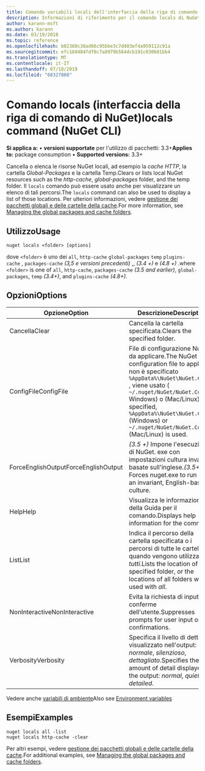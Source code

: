 ```yaml
---
title: Comando variabili locali dell'interfaccia della riga di comando di NuGet
description: Informazioni di riferimento per il comando locals di NuGet. exe
author: karann-msft
ms.author: karann
ms.date: 03/19/2018
ms.topic: reference
ms.openlocfilehash: b02360c38ad66c95bbe3c7d403ef4a959112c91a
ms.sourcegitcommit: efc18d484fdf0c7a8979b564dcb191c030601bb4
ms.translationtype: MT
ms.contentlocale: it-IT
ms.lasthandoff: 07/18/2019
ms.locfileid: "68327808"
---
```

# <a name="locals-command-nuget-cli"></a><span data-ttu-id="eb4a1-103">Comando locals (interfaccia della riga di comando di NuGet)</span><span class="sxs-lookup"><span data-stu-id="eb4a1-103">locals command (NuGet CLI)</span></span>

<span data-ttu-id="eb4a1-104">**Si applica a:** &bullet; **versioni supportate** per l'utilizzo di pacchetti: 3.3+</span><span class="sxs-lookup"><span data-stu-id="eb4a1-104">**Applies to:** package consumption &bullet; **Supported versions:** 3.3+</span></span>

<span data-ttu-id="eb4a1-105">Cancella o elenca le risorse NuGet locali, ad esempio la *cache HTTP*, la cartella *Global-Packages* e la cartella Temp.</span><span class="sxs-lookup"><span data-stu-id="eb4a1-105">Clears or lists local NuGet resources such as the *http-cache*, *global-packages* folder, and the temp folder.</span></span> <span data-ttu-id="eb4a1-106">Il `locals` comando può essere usato anche per visualizzare un elenco di tali percorsi.</span><span class="sxs-lookup"><span data-stu-id="eb4a1-106">The `locals` command can also be used to display a list of those locations.</span></span> <span data-ttu-id="eb4a1-107">Per ulteriori informazioni, vedere [gestione dei pacchetti globali e delle cartelle della cache](../../consume-packages/managing-the-global-packages-and-cache-folders.md).</span><span class="sxs-lookup"><span data-stu-id="eb4a1-107">For more information, see [Managing the global packages and cache folders](../../consume-packages/managing-the-global-packages-and-cache-folders.md).</span></span>

## <a name="usage"></a><span data-ttu-id="eb4a1-108">Utilizzo</span><span class="sxs-lookup"><span data-stu-id="eb4a1-108">Usage</span></span>

```cli
nuget locals <folder> [options]
```

<span data-ttu-id="eb4a1-109">dove `<folder>` è uno dei `all`, `http-cache` `global-packages` `temp` `plugins-cache` , `packages-cache` *(3,5 e versioni precedenti)* ,, *(3.4 +)* e *(4.8 +)* .</span><span class="sxs-lookup"><span data-stu-id="eb4a1-109">where `<folder>` is one of `all`, `http-cache`, `packages-cache` *(3.5 and earlier)*, `global-packages`, `temp` *(3.4+)*, and `plugins-cache` *(4.8+)*.</span></span>

## <a name="options"></a><span data-ttu-id="eb4a1-110">Opzioni</span><span class="sxs-lookup"><span data-stu-id="eb4a1-110">Options</span></span>

| <span data-ttu-id="eb4a1-111">Opzione</span><span class="sxs-lookup"><span data-stu-id="eb4a1-111">Option</span></span> | <span data-ttu-id="eb4a1-112">Descrizione</span><span class="sxs-lookup"><span data-stu-id="eb4a1-112">Description</span></span> |
| --- | --- |
| <span data-ttu-id="eb4a1-113">Cancella</span><span class="sxs-lookup"><span data-stu-id="eb4a1-113">Clear</span></span> | <span data-ttu-id="eb4a1-114">Cancella la cartella specificata.</span><span class="sxs-lookup"><span data-stu-id="eb4a1-114">Clears the specified folder.</span></span> |
| <span data-ttu-id="eb4a1-115">ConfigFile</span><span class="sxs-lookup"><span data-stu-id="eb4a1-115">ConfigFile</span></span> | <span data-ttu-id="eb4a1-116">File di configurazione NuGet da applicare.</span><span class="sxs-lookup"><span data-stu-id="eb4a1-116">The NuGet configuration file to apply.</span></span> <span data-ttu-id="eb4a1-117">Se non è specificato `%AppData%\NuGet\NuGet.Config` , viene usato ( `~/.nuget/NuGet/NuGet.Config` Windows) o (Mac/Linux).</span><span class="sxs-lookup"><span data-stu-id="eb4a1-117">If not specified, `%AppData%\NuGet\NuGet.Config` (Windows) or `~/.nuget/NuGet/NuGet.Config` (Mac/Linux) is used.</span></span>|
| <span data-ttu-id="eb4a1-118">ForceEnglishOutput</span><span class="sxs-lookup"><span data-stu-id="eb4a1-118">ForceEnglishOutput</span></span> | <span data-ttu-id="eb4a1-119">*(3.5 +)* Impone l'esecuzione di NuGet. exe con impostazioni cultura invarianti basate sull'inglese.</span><span class="sxs-lookup"><span data-stu-id="eb4a1-119">*(3.5+)* Forces nuget.exe to run using an invariant, English-based culture.</span></span> |
| <span data-ttu-id="eb4a1-120">Help</span><span class="sxs-lookup"><span data-stu-id="eb4a1-120">Help</span></span> | <span data-ttu-id="eb4a1-121">Visualizza le informazioni della Guida per il comando.</span><span class="sxs-lookup"><span data-stu-id="eb4a1-121">Displays help information for the command.</span></span> |
| <span data-ttu-id="eb4a1-122">List</span><span class="sxs-lookup"><span data-stu-id="eb4a1-122">List</span></span> | <span data-ttu-id="eb4a1-123">Indica il percorso della cartella specificata o i percorsi di tutte le cartelle quando vengono utilizzati con *tutti*.</span><span class="sxs-lookup"><span data-stu-id="eb4a1-123">Lists the location of the specified folder, or the locations of all folders when used with *all*.</span></span> |
| <span data-ttu-id="eb4a1-124">NonInteractive</span><span class="sxs-lookup"><span data-stu-id="eb4a1-124">NonInteractive</span></span> | <span data-ttu-id="eb4a1-125">Evita la richiesta di input o conferme dell'utente.</span><span class="sxs-lookup"><span data-stu-id="eb4a1-125">Suppresses prompts for user input or confirmations.</span></span> |
| <span data-ttu-id="eb4a1-126">Verbosity</span><span class="sxs-lookup"><span data-stu-id="eb4a1-126">Verbosity</span></span> | <span data-ttu-id="eb4a1-127">Specifica il livello di dettaglio visualizzato nell'output: *normale*, *silenzioso*, *dettagliato*.</span><span class="sxs-lookup"><span data-stu-id="eb4a1-127">Specifies the amount of detail displayed in the output: *normal*, *quiet*, *detailed*.</span></span> |

<span data-ttu-id="eb4a1-128">Vedere anche [variabili di ambiente](cli-ref-environment-variables.md)</span><span class="sxs-lookup"><span data-stu-id="eb4a1-128">Also see [Environment variables](cli-ref-environment-variables.md)</span></span>

## <a name="examples"></a><span data-ttu-id="eb4a1-129">Esempi</span><span class="sxs-lookup"><span data-stu-id="eb4a1-129">Examples</span></span>

```cli
nuget locals all -list
nuget locals http-cache -clear
```

<span data-ttu-id="eb4a1-130">Per altri esempi, vedere [gestione dei pacchetti globali e delle cartelle della cache](../../consume-packages/managing-the-global-packages-and-cache-folders.md).</span><span class="sxs-lookup"><span data-stu-id="eb4a1-130">For additional examples, see [Managing the global packages and cache folders](../../consume-packages/managing-the-global-packages-and-cache-folders.md).</span></span>
